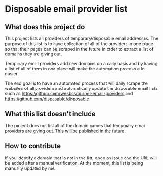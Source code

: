 # Disposable email provider list 

## What does this project do

This project lists all providers of temporary/disposable email addresses. The purpose of this list is to have collection of all of the providers in one place so that their pages can be scraped in the future in order to extract a list of domains they are giving out.

Temporary email providers add new domains on a daily basis and by having a list of all of them in one place will make the automation process a lot easier. 

The end goal is to have an automated process that will daily scrape the websites of all providers and automatically update the disposable email lists such as https://github.com/wesbos/burner-email-providers and https://github.com/disposable/disposable

## What this list doesn't include

The project does not list all of the domain names that temporary email providers are giving out. This will be published in the future.

## How to contribute

If you identify a domain that is not in the list, open an issue and the URL will be added after a manual verification. At the moment, this list is being manually updated by me.
